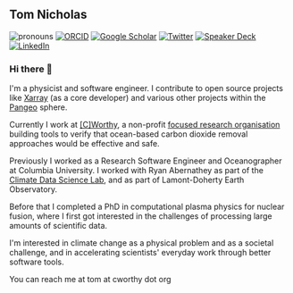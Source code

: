 ## Tom Nicholas



<!--
**TomNicholas/TomNicholas** is a ✨ _special_ ✨ repository because its `README.md` (this file) appears on your GitHub profile.

Here are some ideas to get you started:

- 🔭 I’m currently working on ...
- 🌱 I’m currently learning ...
- 👯 I’m looking to collaborate on ...
- 🤔 I’m looking for help with ...
- 💬 Ask me about ...
- 📫 How to reach me: ...
- 😄 Pronouns: ...
- ⚡ Fun fact: ...
-->

![pronouns](https://img.shields.io/static/v1?label=pronouns&message=he/him&color=red&style=flat-square)
[![ORCID](https://img.shields.io/static/v1?label=ORCID&message=0000-0002-2176-0530&color=green&style=flat-square&logo=orcid)](https://orcid.org/0000-0002-2176-0530)
[![Google Scholar](https://img.shields.io/static/v1?label=&message=Google%20Scholar&color=gray&style=flat-square&logo=google-scholar)](https://scholar.google.com/citations?user=sRqgW3gAAAAJ)
[![Twitter](https://img.shields.io/twitter/follow/TEGNicholasCode?logo=twitter&style=flat-square)](https://twitter.com/TEGNicholasCode)
[![Speaker Deck](https://img.shields.io/badge/Speaker%20Deck-009287.svg?style=for-the-badge&logo=Speaker-Deck&logoColor=white)](https://speakerdeck.com/tomnicholas)
[![LinkedIn](https://img.shields.io/static/v1?label=&message=LinkedIn&color=0077B5&style=flat-square&logo=linkedin)](https://www.linkedin.com/in/tom-nicholas/)

### Hi there 👋

I'm a physicist and software engineer. I contribute to open source projects like [Xarray](https://github.com/pydata/xarray) (as a core developer) and various other projects within the [Pangeo](https://github.com/pangeo-data) sphere.

Currently I work at [[C]Worthy](https://cworthy.org/), a non-profit [focused research organisation](https://www.nature.com/articles/d41586-022-00018-5) building tools to verify that ocean-based carbon dioxide removal approaches would be effective and safe.

Previously I worked as a Research Software Engineer and Oceanographer at Columbia University. I worked with Ryan Abernathey as part of the [Climate Data Science Lab](https://ocean-transport.github.io/cds_lab.html), and as part of Lamont-Doherty Earth Observatory.

Before that I completed a PhD in computational plasma physics for nuclear fusion, where I first got interested in the challenges of processing large amounts of scientific data.

I'm interested in climate change as a physical problem and as a societal challenge, and in accelerating scientists' everyday work through better software tools.

You can reach me at tom at cworthy dot org
